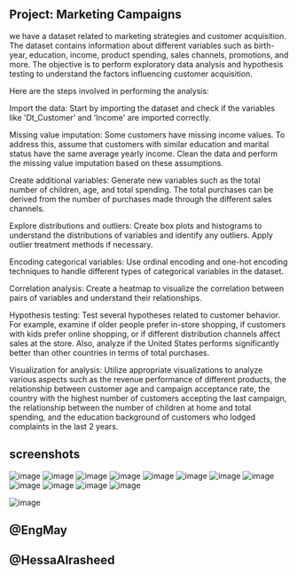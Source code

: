 ## Project: Marketing Campaigns

we have a dataset related to marketing strategies and customer acquisition. The dataset contains information about different variables such as birth-year, education, income, product spending, sales channels, promotions, and more. The objective is to perform exploratory data analysis and hypothesis testing to understand the factors influencing customer acquisition.

Here are the steps involved in performing the analysis:

Import the data: Start by importing the dataset and check if the variables like 'Dt_Customer' and 'Income' are imported correctly.

Missing value imputation: Some customers have missing income values. To address this, assume that customers with similar education and marital status have the same average yearly income. Clean the data and perform the missing value imputation based on these assumptions.

Create additional variables: Generate new variables such as the total number of children, age, and total spending. The total purchases can be derived from the number of purchases made through the different sales channels.

Explore distributions and outliers: Create box plots and histograms to understand the distributions of variables and identify any outliers. Apply outlier treatment methods if necessary.

Encoding categorical variables: Use ordinal encoding and one-hot encoding techniques to handle different types of categorical variables in the dataset.

Correlation analysis: Create a heatmap to visualize the correlation between pairs of variables and understand their relationships.

Hypothesis testing: Test several hypotheses related to customer behavior. For example, examine if older people prefer in-store shopping, if customers with kids prefer online shopping, or if different distribution channels affect sales at the store. Also, analyze if the United States performs significantly better than other countries in terms of total purchases.

Visualization for analysis: Utilize appropriate visualizations to analyze various aspects such as the revenue performance of different products, the relationship between customer age and campaign acceptance rate, the country with the highest number of customers accepting the last campaign, the relationship between the number of children at home and total spending, and the education background of customers who lodged complaints in the last 2 years.

## screenshots
![image](https://github.com/kero1998a/Marketing_Campaigns/assets/24616273/3fab9aea-5cce-4840-a6ff-83052c42b478)
![image](https://github.com/kero1998a/Marketing_Campaigns/assets/24616273/39e2df00-acd3-4ace-bba6-ad57e62aa845)
![image](https://github.com/kero1998a/Marketing_Campaigns/assets/24616273/6b10067a-ec45-4fb4-b975-9a61fb0a1fd3)
![image](https://github.com/kero1998a/Marketing_Campaigns/assets/24616273/1abf3c1e-c3ee-4900-a646-fd38ca0a9d53)
![image](https://github.com/kero1998a/Marketing_Campaigns/assets/24616273/1eab3b9f-22a1-4f81-8bc4-824e44280b01)
![image](https://github.com/kero1998a/Marketing_Campaigns/assets/24616273/53e1c021-f56e-4072-875a-96d6bc56c61e)
![image](https://github.com/kero1998a/Marketing_Campaigns/assets/24616273/bc7627bd-2597-4c16-92d3-30272353fdd8)
![image](https://github.com/kero1998a/Marketing_Campaigns/assets/24616273/46493e86-076d-414c-b816-99f3c2c3369e)
![image](https://github.com/kero1998a/Marketing_Campaigns/assets/24616273/b00889dc-fbeb-46e7-9415-318645c1d17e)
![image](https://github.com/kero1998a/Marketing_Campaigns/assets/24616273/a10cc803-3c2c-47ad-891b-3ab769bd3724)
![image](https://github.com/kero1998a/Marketing_Campaigns/assets/24616273/6c158801-9a43-4ab9-9e06-7ff905d3a547)
![image](https://github.com/kero1998a/Marketing_Campaigns/assets/24616273/1caa3ddc-bdbd-4fed-88d1-9f6baaa20e96)

![image](https://github.com/kero1998a/Marketing_Campaigns/assets/24616273/d07e938c-9060-495e-b4b7-3b1ccfb99eff)

## @EngMay
## @HessaAlrasheed









